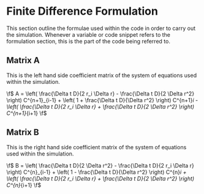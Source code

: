 # Finite Difference Formulation

This section outline the formulae used within the code in order to carry out the simulation. Whenever a variable or code snippet refers to the formulation section, this is the part of the code being referred to.

## Matrix A
This is the left hand side coefficient matrix of the system of equations used within the simulation.

\f$ A = \left( \frac{\Delta t D}{2 r_i \Delta r} - \frac{\Delta t D}{2 \Delta r^2} \right) C^{n+1}_{i-1} + \left( 1 + \frac{\Delta t D}{\Delta r^2} \right) C^{n+1}_i - \left( \frac{\Delta t D}{2 r_i \Delta r} + \frac{\Delta t D}{2 \Delta r^2} \right) C^{n+1}_{i+1} \f$

## Matrix B
This is the right hand side coefficient matrix of the system of equations used within the simulation.

\f$ B = \left( \frac{\Delta t D}{2 \Delta r^2} - \frac{\Delta t D}{2 r_i \Delta r} \right) C^{n}_{i-1} + \left( 1 - \frac{\Delta t D}{\Delta r^2} \right) C^{n}_i + \left( \frac{\Delta t D}{2 r_i \Delta r} + \frac{\Delta t D}{2 \Delta r^2} \right) C^{n}_{i+1} \f$
